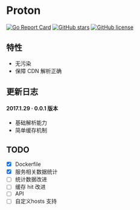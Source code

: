 # Proton
[![Go Report Card](https://goreportcard.com/badge/github.com/oif/proton)](https://goreportcard.com/report/github.com/oif/proton)
[![GitHub stars](https://img.shields.io/github/stars/oif/proton.svg)](https://github.com/oif/proton/stargazers)
[![GitHub license](https://img.shields.io/badge/license-MIT-blue.svg)](https://raw.githubusercontent.com/oif/proton/master/LICENSE)

## 特性
* 无污染
* 保障 CDN 解析正确

## 更新日志
#### 2017.1.29 · 0.0.1 版本
* 基础解析能力
* 简单缓存机制

## TODO
- [x] Dockerfile
- [x] 服务相关数据统计
- [ ] 统计数据改进
- [ ] 缓存 hit 改进
- [ ] API
- [ ] 自定义hosts 支持
